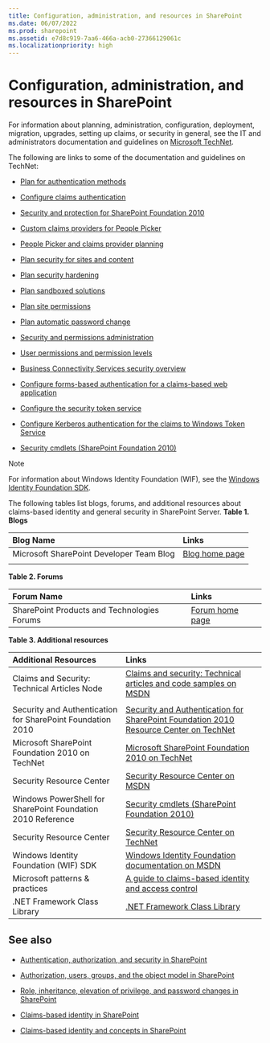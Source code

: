 ```yaml
---
title: Configuration, administration, and resources in SharePoint
ms.date: 06/07/2022
ms.prod: sharepoint
ms.assetid: e7d8c919-7aa6-466a-acb0-27366129061c
ms.localizationpriority: high
---
```



# Configuration, administration, and resources in SharePoint

For information about planning, administration, configuration, deployment, migration, upgrades, setting up claims, or security in general, see the IT and administrators documentation and guidelines on  [Microsoft TechNet](https://technet.microsoft.com/sharepoint/ee263910.aspx).
  
    
    

The following are links to some of the documentation and guidelines on TechNet:
-  [Plan for authentication methods](https://technet.microsoft.com/library/cc288475.aspx)
    
  
-  [Configure claims authentication](https://technet.microsoft.com/library/ee806886.aspx)
    
  
-  [Security and protection for SharePoint Foundation 2010](https://technet.microsoft.com/library/cc287860.aspx)
    
  
-  [Custom claims providers for People Picker](https://technet.microsoft.com/library/gg602065.aspx)
    
  
-  [People Picker and claims provider planning](https://technet.microsoft.com/library/gg602063.aspx)
    
  
-  [Plan security for sites and content](https://technet.microsoft.com/library/cc288189.aspx)
    
  
-  [Plan security hardening](https://technet.microsoft.com/library/cc288143.aspx)
    
  
-  [Plan sandboxed solutions](https://technet.microsoft.com/library/ff603638.aspx)
    
  
-  [Plan site permissions](https://technet.microsoft.com/library/cc287752.aspx)
    
  
-  [Plan automatic password change](https://technet.microsoft.com/library/ee428296.aspx)
    
  
-  [Security and permissions administration](https://technet.microsoft.com/library/cc288468.aspx)
    
  
-  [User permissions and permission levels](https://technet.microsoft.com/library/cc288074.aspx)
    
  
-  [Business Connectivity Services security overview](https://technet.microsoft.com/library/ee661734.aspx)
    
  
-  [Configure forms-based authentication for a claims-based web application](https://technet.microsoft.com/library/ee806890.aspx)
    
  
-  [Configure the security token service](https://technet.microsoft.com/library/ee806864.aspx)
    
  
-  [Configure Kerberos authentication for the claims to Windows Token Service](https://technet.microsoft.com/library/ee806887.aspx)
    
  
-  [Security cmdlets (SharePoint Foundation 2010)](https://technet.microsoft.com/library/ee890118.aspx)
    
  

> [!NOTE]
> For information about Windows Identity Foundation (WIF), see the  [Windows Identity Foundation SDK](https://www.microsoft.com/downloads/en/details.aspx?FamilyID=C148B2DF-C7AF-46BB-9162-2C9422208504&amp;amp;displaylang=en). 
  
    
    

The following tables list blogs, forums, and additional resources about claims-based identity and general security in SharePoint Server.
**Table 1. Blogs**


|**Blog Name**|**Links**|
|:-----|:-----|
|Microsoft SharePoint Developer Team Blog  <br/> | [Blog home page](https://developer.microsoft.com/office/blogs/) <br/> |
|||
   

**Table 2. Forums**


|**Forum Name**|**Links**|
|:-----|:-----|
|SharePoint Products and Technologies Forums  <br/> | [Forum home page](https://social.msdn.microsoft.com/Forums/category/sharepoint) <br/> |
   

**Table 3. Additional resources**


|**Additional Resources**|**Links**|
|:-----|:-----|
|Claims and Security: Technical Articles Node  <br/> | [Claims and security: Technical articles and code samples on MSDN](https://msdn.microsoft.com/library/gg430136.aspx) <br/> |
|||
|Security and Authentication for SharePoint Foundation 2010  <br/> | [Security and Authentication for SharePoint Foundation 2010 Resource Center on TechNet](https://technet.microsoft.com/sharepoint/ff601873.aspx) <br/> |
|Microsoft SharePoint Foundation 2010 on TechNet  <br/> | [Microsoft SharePoint Foundation 2010 on TechNet](https://technet.microsoft.com/sharepoint/ee263910.aspx) <br/> |
|Security Resource Center  <br/> | [Security Resource Center on MSDN](https://msdn.microsoft.com/sharepoint/ff660758.aspx) <br/> |
|Windows PowerShell for SharePoint Foundation 2010 Reference  <br/> | [Security cmdlets (SharePoint Foundation 2010)](https://technet.microsoft.com/library/ee890118.aspx) <br/> |
|Security Resource Center  <br/> | [Security Resource Center on TechNet](https://technet.microsoft.com/office/sharepointserver/cc979168.aspx) <br/> |
|Windows Identity Foundation (WIF) SDK  <br/> | [Windows Identity Foundation documentation on MSDN](https://msdn.microsoft.com/library/ee748484.aspx) <br/> |
|Microsoft patterns &amp; practices  <br/> | [A guide to claims-based identity and access control](https://msdn.microsoft.com/library/ff423674.aspx) <br/> |
|.NET Framework Class Library  <br/> | [.NET Framework Class Library](https://msdn.microsoft.com/library/ms229335.aspx) <br/> |
   

## See also
<a name="bk_addresources"> </a>


-  [Authentication, authorization, and security in SharePoint](authentication-authorization-and-security-in-sharepoint.md)
    
  
-  [Authorization, users, groups, and the object model in SharePoint](authorization-users-groups-and-the-object-model-in-sharepoint.md)
    
  
-  [Role, inheritance, elevation of privilege, and password changes in SharePoint](role-inheritance-elevation-of-privilege-and-password-changes-in-sharepoint.md)
    
  
-  [Claims-based identity in SharePoint](claims-based-identity-in-sharepoint.md)
    
  
-  [Claims-based identity and concepts in SharePoint](claims-based-identity-and-concepts-in-sharepoint.md)
    
  

